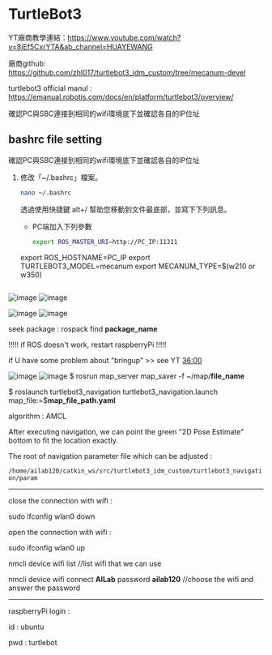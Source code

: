 # TurtleBot3

YT廠商教學連結：https://www.youtube.com/watch?v=8jEf5CxrYTA&ab_channel=HUAYEWANG

廠商github: https://github.com/zhl017/turtlebot3_idm_custom/tree/mecanum-devel

turtlebot3 official manul : https://emanual.robotis.com/docs/en/platform/turtlebot3/overview/

確認PC與SBC連接到相同的wifi環境底下並確認各自的IP位址

## **bashrc file setting**
確認PC與SBC連接到相同的wifi環境底下並確認各自的IP位址
1. 修改「~/.bashrc」檔案。

   ```bash
   nano ~/.bashrc
   ```
   透過使用快捷鍵 alt+/ 幫助您移動到文件最底部，並寫下下列訊息。

   * PC端加入下列參數
     ```bash
     export ROS_MASTER_URI=http://PC_IP:11311
   export ROS_HOSTNAME=PC_IP
   export TURTLEBOT3_MODEL=mecanum
   export MECANUM_TYPE=$(w210 or w350)
     ```
![image](https://github.com/HuaYeWang/TurtleBot3/assets/110366807/c6aa621f-86ad-4378-ade3-5167b40082e5)
![image](https://github.com/HuaYeWang/TurtleBot3/assets/110366807/364c4ad3-b1d7-42c6-893a-92e16ef5975a)

![image](https://github.com/HuaYeWang/TurtleBot3/assets/110366807/222c74ea-a5c9-49f8-9e91-895ea2941d79)
![image](https://github.com/HuaYeWang/TurtleBot3/assets/110366807/30aad92f-dc51-4436-bd82-159849a1d312)

seek package : 
rospack find **package_name**

!!!!!   if ROS doesn't work, restart raspberryPi   !!!!!

if U have some problem about "bringup" >> see YT [36:00](https://youtu.be/8jEf5CxrYTA?t=2163)

![image](https://github.com/HuaYeWang/TurtleBot3/assets/110366807/3d98677a-c2d6-4623-83ee-698863ceb8e2)
![image](https://github.com/HuaYeWang/TurtleBot3/assets/110366807/79cf9371-5654-4070-839f-bdd556ad0182)
$ rosrun map_server map_saver -f ~/map/**file_name**

$ roslaunch turtlebot3_navigation turtlebot3_navigation.launch map_file:=$**map_file_path.yaml**

algorithm : AMCL

After executing navigation, we can point the green "2D Pose Estimate" bottom to fit the location exactly.

The root of navigation parameter file which can be adjusted :

`
/home/ailab120/catkin_ws/src/turtlebot3_idm_custom/turtlebot3_navigation/param
`

---

close the connection with wifi :

sudo ifconfig wlan0 down

open the connection with wifi :

sudo ifconfig wlan0 up

nmcli device wifi list //list wifi that we can use

nmcli device wifi connect **AILab** password **ailab120**  //choose the wifi and answer the password

---
raspberryPi login : 

id : ubuntu

pwd : turtlebot
